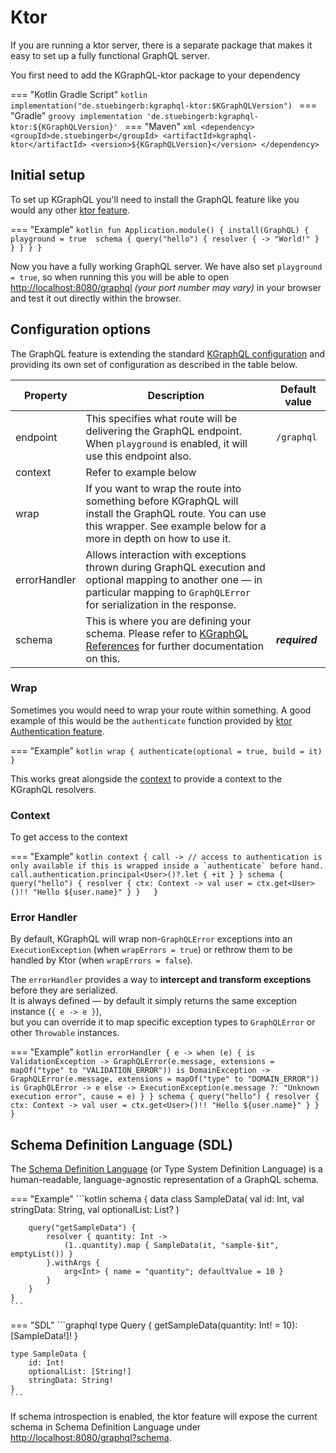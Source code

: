 # Ktor

If you are running a ktor server, there is a separate package that makes it easy to set up a fully functional GraphQL
server.

You first need to add the KGraphQL-ktor package to your dependency

=== "Kotlin Gradle Script"
    ```kotlin
    implementation("de.stuebingerb:kgraphql-ktor:$KGraphQLVersion")
    ```
=== "Gradle"
    ```groovy
    implementation 'de.stuebingerb:kgraphql-ktor:${KGraphQLVersion}'
    ```
=== "Maven"
    ```xml
    <dependency>
        <groupId>de.stuebingerb</groupId>
        <artifactId>kgraphql-ktor</artifactId>
        <version>${KGraphQLVersion}</version>
    </dependency>
    ```

## Initial setup

To set up KGraphQL you'll need to install the GraphQL feature like you would any
other [ktor feature](https://ktor.io/servers/features.html).

=== "Example"
    ```kotlin
    fun Application.module() {
      install(GraphQL) {
        playground = true 
        schema {
          query("hello") {
            resolver { -> "World!" }
          }
        }
      }
    }
    ```

Now you have a fully working GraphQL server. We have also set `playground = true`, so when running this you will be able
to open [http://localhost:8080/graphql](http://localhost:8080/graphql) _(your port number may vary)_ in your browser and
test it out directly within the browser.

## Configuration options

The GraphQL feature is extending the standard [KGraphQL configuration](../Reference/configuration.md) and providing its own
set of configuration as described in the table below.

| Property     | Description                                                                                                                                                                         | Default value  |
|--------------|-------------------------------------------------------------------------------------------------------------------------------------------------------------------------------------|----------------|
| endpoint     | This specifies what route will be delivering the GraphQL endpoint. When `playground` is enabled, it will use this endpoint also.                                                    | `/graphql`     |
| context      | Refer to example below                                                                                                                                                              |                |
| wrap         | If you want to wrap the route into something before KGraphQL will install the GraphQL route. You can use this wrapper. See example below for a more in depth on how to use it.      |                |
| errorHandler | Allows interaction with exceptions thrown during GraphQL execution and optional mapping to another one — in particular mapping to `GraphQLError` for serialization in the response. |                |
| schema       | This is where you are defining your schema. Please refer to [KGraphQL References](../Reference/operations.md) for further documentation on this.                                    | ***required*** |

### Wrap

Sometimes you would need to wrap your route within something. A good example of this would be the `authenticate`
function provided by [ktor Authentication feature](https://ktor.io/docs/server-auth.html).

=== "Example"
    ```kotlin
    wrap {
      authenticate(optional = true, build = it)
    }
    ```

This works great alongside the [context](#context) to provide a context to the KGraphQL resolvers.

### Context

To get access to the context

=== "Example"
    ```kotlin
    context { call ->
      // access to authentication is only available if this is wrapped inside a `authenticate` before hand. 
      call.authentication.principal<User>()?.let {
        +it
      }
    }
    schema {
      query("hello") {
        resolver { ctx: Context ->
          val user = ctx.get<User>()!!
          "Hello ${user.name}"
        }
      }  
    }
    ```

### Error Handler

By default, KGraphQL will wrap non-`GraphQLError` exceptions into an `ExecutionException` (when `wrapErrors = true`)
or rethrow them to be handled by Ktor (when `wrapErrors = false`).

The `errorHandler` provides a way to **intercept and transform exceptions** before they are serialized.  
It is always defined — by default it simply returns the same exception instance (`{ e -> e }`),  
but you can override it to map specific exception types to `GraphQLError` or other `Throwable` instances.

=== "Example"
    ```kotlin
    errorHandler { e ->
        when (e) {
            is ValidationException -> GraphQLError(e.message, extensions = mapOf("type" to "VALIDATION_ERROR"))
            is DomainException -> GraphQLError(e.message, extensions = mapOf("type" to "DOMAIN_ERROR"))
            is GraphQLError -> e
            else -> ExecutionException(e.message ?: "Unknown execution error", cause = e)
        }
    }
    schema {
        query("hello") {
            resolver { ctx: Context ->
                val user = ctx.get<User>()!!
                "Hello ${user.name}"
            }
        }
    }
    ```

## Schema Definition Language (SDL)

The [Schema Definition Language](https://graphql.org/learn/schema/#type-language) (or Type System Definition Language) is a human-readable, language-agnostic
representation of a GraphQL schema.

=== "Example"
    ```kotlin
    schema {
        data class SampleData(
            val id: Int,
            val stringData: String,
            val optionalList: List<String>?
        )
        
        query("getSampleData") {
            resolver { quantity: Int ->
                (1..quantity).map { SampleData(it, "sample-$it", emptyList()) }
            }.withArgs {
                arg<Int> { name = "quantity"; defaultValue = 10 }
            }
        }
    }
    ```
=== "SDL"
    ```graphql
    type Query {
        getSampleData(quantity: Int! = 10): [SampleData!]!
    }
    
    type SampleData {
        id: Int!
        optionalList: [String!]
        stringData: String!
    }
    ```

If schema introspection is enabled, the ktor feature will expose the current schema in Schema Definition
Language under [http://localhost:8080/graphql?schema](http://localhost:8080/graphql?schema).
